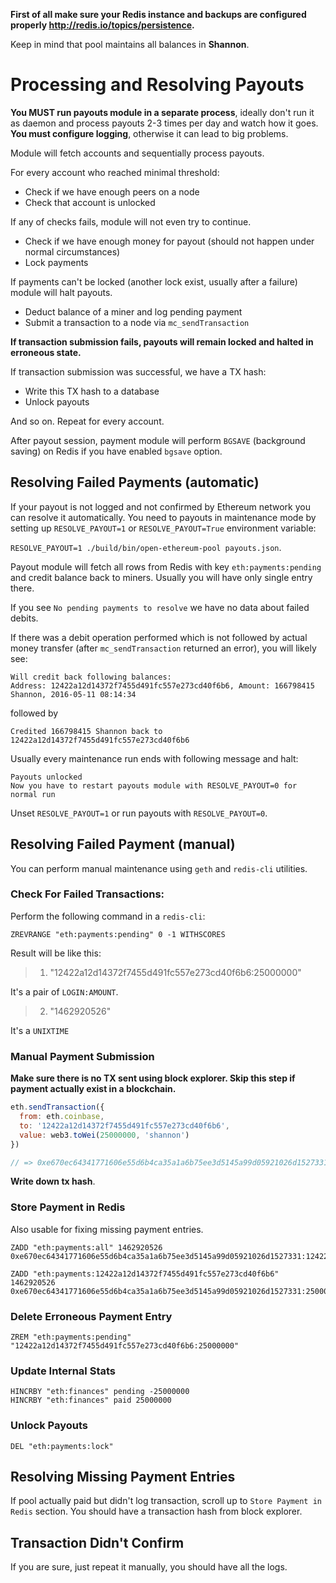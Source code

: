 **First of all make sure your Redis instance and backups are configured properly http://redis.io/topics/persistence.**

Keep in mind that pool maintains all balances in **Shannon**.

# Processing and Resolving Payouts

**You MUST run payouts module in a separate process**, ideally don't run it as daemon and process payouts 2-3 times per day and watch how it goes. **You must configure logging**, otherwise it can lead to big problems.

Module will fetch accounts and sequentially process payouts.

For every account who reached minimal threshold:

* Check if we have enough peers on a node
* Check that account is unlocked

If any of checks fails, module will not even try to continue.

* Check if we have enough money for payout (should not happen under normal circumstances)
* Lock payments

If payments can't be locked (another lock exist, usually after a failure) module will halt payouts.

* Deduct balance of a miner and log pending payment
* Submit a transaction to a node via `mc_sendTransaction`

**If transaction submission fails, payouts will remain locked and halted in erroneous state.**

If transaction submission was successful, we have a TX hash:

* Write this TX hash to a database
* Unlock payouts

And so on. Repeat for every account.

After payout session, payment module will perform `BGSAVE` (background saving) on Redis if you have enabled `bgsave` option.

## Resolving Failed Payments (automatic)

If your payout is not logged and not confirmed by Ethereum network you can resolve it automatically. You need to payouts in maintenance mode by setting up `RESOLVE_PAYOUT=1` or `RESOLVE_PAYOUT=True` environment variable:

`RESOLVE_PAYOUT=1 ./build/bin/open-ethereum-pool payouts.json`.

Payout module will fetch all rows from Redis with key `eth:payments:pending` and credit balance back to miners. Usually you will have only single entry there.

If you see `No pending payments to resolve` we have no data about failed debits.

If there was a debit operation performed which is not followed by actual money transfer (after `mc_sendTransaction` returned an error), you will likely see:

```
Will credit back following balances:
Address: 12422a12d14372f7455d491fc557e273cd40f6b6, Amount: 166798415 Shannon, 2016-05-11 08:14:34
```

followed by

```
Credited 166798415 Shannon back to 12422a12d14372f7455d491fc557e273cd40f6b6
```

Usually every maintenance run ends with following message and halt:

```
Payouts unlocked
Now you have to restart payouts module with RESOLVE_PAYOUT=0 for normal run
```

Unset `RESOLVE_PAYOUT=1` or run payouts with `RESOLVE_PAYOUT=0`.

## Resolving Failed Payment (manual)

You can perform manual maintenance using `geth` and `redis-cli` utilities.

### Check For Failed Transactions:

Perform the following command in a `redis-cli`:

```
ZREVRANGE "eth:payments:pending" 0 -1 WITHSCORES
```

Result will be like this:

> 1) "12422a12d14372f7455d491fc557e273cd40f6b6:25000000"

It's a pair of `LOGIN:AMOUNT`.

>2) "1462920526"

It's a `UNIXTIME`

### Manual Payment Submission

**Make sure there is no TX sent using block explorer. Skip this step if payment actually exist in a blockchain.**

```javascript
eth.sendTransaction({
  from: eth.coinbase,
  to: '12422a12d14372f7455d491fc557e273cd40f6b6',
  value: web3.toWei(25000000, 'shannon')
})

// => 0xe670ec64341771606e55d6b4ca35a1a6b75ee3d5145a99d05921026d1527331
```

**Write down tx hash**.

### Store Payment in Redis

Also usable for fixing missing payment entries.

```
ZADD "eth:payments:all" 1462920526 0xe670ec64341771606e55d6b4ca35a1a6b75ee3d5145a99d05921026d1527331:12422a12d14372f7455d491fc557e273cd40f6b6:25000000
```

```
ZADD "eth:payments:12422a12d14372f7455d491fc557e273cd40f6b6" 1462920526 0xe670ec64341771606e55d6b4ca35a1a6b75ee3d5145a99d05921026d1527331:25000000
```

### Delete Erroneous Payment Entry

```
ZREM "eth:payments:pending" "12422a12d14372f7455d491fc557e273cd40f6b6:25000000"
```

### Update Internal Stats

```
HINCRBY "eth:finances" pending -25000000
HINCRBY "eth:finances" paid 25000000
```

### Unlock Payouts

```
DEL "eth:payments:lock"
```

## Resolving Missing Payment Entries

If pool actually paid but didn't log transaction, scroll up to `Store Payment in Redis` section. You should have a transaction hash from block explorer.

## Transaction Didn't Confirm

If you are sure, just repeat it manually, you should have all the logs.
